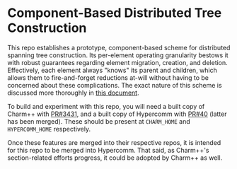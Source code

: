 
# Component-Based Distributed Tree Construction 
This repo establishes a prototype, component-based scheme for distributed spanning tree construction. Its per-element operating granularity bestows it with robust guarantees regarding element migration, creation, and deletion. Effectively, each element always "knows" its parent and children, which allows them to fire-and-forget reductions at-will without having to be concerned about these complications. The exact nature of this scheme is discussed more thoroughly in [this document](https://docs.google.com/document/d/1hv-9qm1dXR8R1VJXgtyFHuhTUoa_izrm-jDXPqqkpas/edit#).

To build and experiment with this repo, you will need a built copy of Charm++ with [PR#3431](https://github.com/UIUC-PPL/charm/pull/3431), and a built copy of Hypercomm with [PR#40](https://github.com/jszaday/hypercomm/pull/40) (latter has been merged). These should be present at `CHARM_HOME` and `HYPERCOMM_HOME` respectively.

Once these features are merged into their respective repos, it is intended for this repo to be merged into Hypercomm. That said, as Charm++'s section-related efforts progress, it could be adopted by Charm++ as well.
